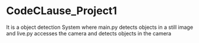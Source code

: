# CodeCLause_Project1

It is a object detection System where main.py detects objects in a still image
and live.py accesses the camera and detects objects in the camera 

